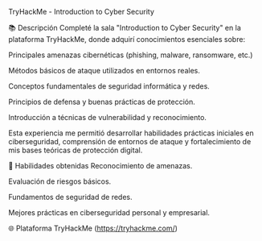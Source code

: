 TryHackMe - Introduction to Cyber Security

📚 Descripción
Completé la sala "Introduction to Cyber Security" en la plataforma TryHackMe, donde adquirí conocimientos esenciales sobre:

Principales amenazas cibernéticas (phishing, malware, ransomware, etc.)

Métodos básicos de ataque utilizados en entornos reales.

Conceptos fundamentales de seguridad informática y redes.

Principios de defensa y buenas prácticas de protección.

Introducción a técnicas de vulnerabilidad y reconocimiento.

Esta experiencia me permitió desarrollar habilidades prácticas iniciales en ciberseguridad, comprensión de entornos de ataque y fortalecimiento de mis bases teóricas de protección digital.

🚀 Habilidades obtenidas
Reconocimiento de amenazas.

Evaluación de riesgos básicos.

Fundamentos de seguridad de redes.

Mejores prácticas en ciberseguridad personal y empresarial.

🌐 Plataforma
TryHackMe (https://tryhackme.com/)
